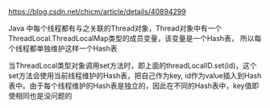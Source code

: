 https://blog.csdn.net/chicm/article/details/40894299


Java 中每个线程都有与之关联的Thread对象，Thread对象中有一个ThreadLocal.ThreadLocalMap类型的成员变量，该变量是一个Hash表， 所以每个线程都单独维护这样一个Hash表

当ThreadLocal类型对象调用set方法时，即上面的threadLocalID.set(id)，这个set方法会使用当前线程维护的Hash表，把自己作为key, id作为value插入到Hash表中。由于每个线程维护的Hash表是独立的，因此在不同的Hash表中，key值即使相同也是没问题的
